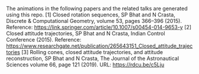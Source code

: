 The animations in the following papers and the related talks are generated using this repo.
[1] Closed rotation sequences, SP Bhat and N Crasta, Discrete & Computational Geometry, volume 53, pages 366–396 (2015). Reference: https://link.springer.com/article/10.1007/s00454-014-9653-y
[2] Closed attitude trajectories, SP Bhat and N Crasta, Indian Control Conference (2015). Reference:  https://www.researchgate.net/publication/265643151_Closed_attitude_trajectories
[3] Rolling cones, closed attitude trajectories, and attitude reconstruction, SP Bhat and N Crasta, The Journal of the Astronautical Sciences volume 66, page 121 (2019). URL: https://rdcu.be/c5Lju
